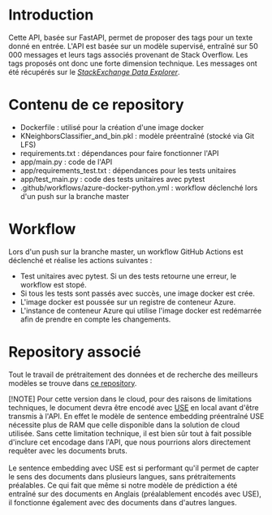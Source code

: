 # **Introduction**
Cette API, basée sur FastAPI, permet de proposer des tags pour un texte donné en entrée. L'API est basée sur un modèle supervisé, entraîné sur 50 000 messages et leurs tags associés provenant de Stack Overflow. Les tags proposés ont donc une forte dimension technique. Les messages ont été récupérés sur le [*StackExchange Data Explorer*](https://data.stackexchange.com/stackoverflow/query/new).

# **Contenu de ce repository**
- Dockerfile : utilisé pour la création d'une image docker
- KNeighborsClassifier_and_bin.pkl : modèle préentraîné (stocké via Git LFS)
- requirements.txt : dépendances pour faire fonctionner l'API
- app/main.py : code de l'API
- app/requirements_test.txt : dépendances pour les tests unitaires
- app/test_main.py : code des tests unitaires avec pytest
- .github/workflows/azure-docker-python.yml : workflow déclenché lors d'un push sur la branche master

# **Workflow**
Lors d'un push sur la branche master, un workflow GitHub Actions est déclenché et réalise les actions suivantes : 
- Test unitaires avec pytest. Si un des tests retourne une erreur, le workflow est stopé.
- Si tous les tests sont passés avec succès, une image docker est crée.
- L'image docker est poussée sur un registre de conteneur Azure.
- L'instance de conteneur Azure qui utilise l'image docker est redémarrée afin de prendre en compte les changements.

# **Repository associé**
Tout le travail de prétraitement des données et de recherche des meilleurs modèles se trouve dans [ce repository](https://github.com/BiGHeaDMaX/OCR-Projet-5).

[!NOTE]
Pour cette version dans le cloud, pour des raisons de limitations techniques, le document devra être encodé avec [USE](https://tfhub.dev/google/universal-sentence-encoder/4") en local avant d'être transmis à l'API. En effet le modèle de sentence embedding préentraîné USE nécessite plus de RAM que celle disponible dans la solution de cloud utilisée. Sans cette limitation technique, il est bien sûr tout à fait possible d'inclure cet encodage dans l'API, que nous pourrions alors directement requêter avec les documents bruts.
<br><br>
Le sentence embedding avec USE est si performant qu'il permet de capter le sens des documents dans plusieurs langues, sans prétraitements préalables. Ce qui fait que même si notre modèle de prédiction a été entraîné sur des documents en Anglais (préalablement encodés avec USE), il fonctionne également avec des documents dans d'autres langues.
